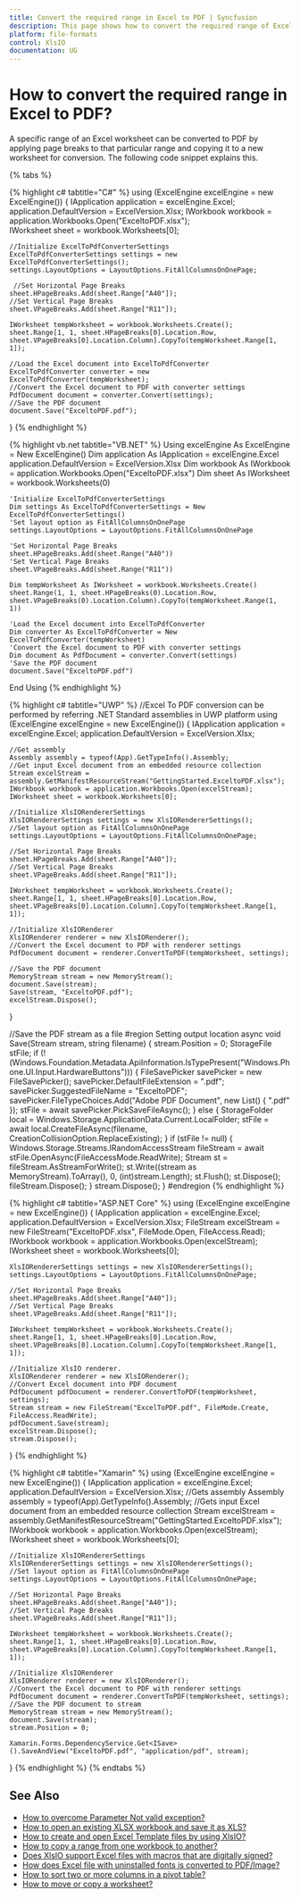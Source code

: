 ```yaml
---
title: Convert the required range in Excel to PDF | Syncfusion
description: This page shows how to convert the required range of Excel to PDF using the Syncfusion .NET Excel library (XlsIO).
platform: file-formats
control: XlsIO
documentation: UG
---
```


# How to convert the required range in Excel to PDF?

A specific range of an Excel worksheet can be converted to PDF by applying page breaks to that particular range and copying it to a new worksheet for conversion. The following code snippet explains this.

{% tabs %}  

{% highlight c# tabtitle="C#" %}
using (ExcelEngine excelEngine = new ExcelEngine())
{
    IApplication application = excelEngine.Excel;
    application.DefaultVersion = ExcelVersion.Xlsx;
    IWorkbook workbook = application.Workbooks.Open("ExceltoPDF.xlsx");              
    IWorksheet sheet = workbook.Worksheets[0];

    //Initialize ExcelToPdfConverterSettings
    ExcelToPdfConverterSettings settings = new ExcelToPdfConverterSettings();
    settings.LayoutOptions = LayoutOptions.FitAllColumnsOnOnePage;
                             
     //Set Horizontal Page Breaks
    sheet.HPageBreaks.Add(sheet.Range["A40"]);
    //Set Vertical Page Breaks
    sheet.VPageBreaks.Add(sheet.Range["R11"]);

    IWorksheet tempWorksheet = workbook.Worksheets.Create();
    sheet.Range[1, 1, sheet.HPageBreaks[0].Location.Row, sheet.VPageBreaks[0].Location.Column].CopyTo(tempWorksheet.Range[1, 1]);

    //Load the Excel document into ExcelToPdfConverter
    ExcelToPdfConverter converter = new ExcelToPdfConverter(tempWorksheet);
    //Convert the Excel document to PDF with converter settings
    PdfDocument document = converter.Convert(settings);
    //Save the PDF document
    document.Save("ExceltoPDF.pdf");
}
{% endhighlight %}

{% highlight vb.net tabtitle="VB.NET" %}
Using excelEngine As ExcelEngine = New ExcelEngine()
    Dim application As IApplication = excelEngine.Excel
    application.DefaultVersion = ExcelVersion.Xlsx
    Dim workbook As IWorkbook = application.Workbooks.Open("ExceltoPDF.xlsx")
    Dim sheet As IWorksheet = workbook.Worksheets(0)

    'Initialize ExcelToPdfConverterSettings
    Dim settings As ExcelToPdfConverterSettings = New ExcelToPdfConverterSettings()
    'Set layout option as FitAllColumnsOnOnePage
    settings.LayoutOptions = LayoutOptions.FitAllColumnsOnOnePage

    'Set Horizontal Page Breaks
    sheet.HPageBreaks.Add(sheet.Range("A40"))
    'Set Vertical Page Breaks
    sheet.VPageBreaks.Add(sheet.Range("R11"))

    Dim tempWorksheet As IWorksheet = workbook.Worksheets.Create()
    sheet.Range(1, 1, sheet.HPageBreaks(0).Location.Row, sheet.VPageBreaks(0).Location.Column).CopyTo(tempWorksheet.Range(1, 1))

    'Load the Excel document into ExcelToPdfConverter
    Dim converter As ExcelToPdfConverter = New ExcelToPdfConverter(tempWorksheet)
    'Convert the Excel document to PDF with converter settings
    Dim document As PdfDocument = converter.Convert(settings)
    'Save the PDF document
    document.Save("ExceltoPDF.pdf")
End Using
{% endhighlight %}

{% highlight c# tabtitle="UWP" %}
//Excel To PDF conversion can be performed by referring .NET Standard assemblies in UWP platform
using (ExcelEngine excelEngine = new ExcelEngine())
{
    IApplication application = excelEngine.Excel;
    application.DefaultVersion = ExcelVersion.Xlsx;
	
    //Get assembly
    Assembly assembly = typeof(App).GetTypeInfo().Assembly;
    //Get input Excel document from an embedded resource collection
    Stream excelStream = assembly.GetManifestResourceStream("GettingStarted.ExceltoPDF.xlsx");              
    IWorkbook workbook = application.Workbooks.Open(excelStream);
    IWorksheet sheet = workbook.Worksheets[0];

    //Initialize XlsIORendererSettings
    XlsIORendererSettings settings = new XlsIORendererSettings();
    //Set layout option as FitAllColumnsOnOnePage
    settings.LayoutOptions = LayoutOptions.FitAllColumnsOnOnePage;

    //Set Horizontal Page Breaks
    sheet.HPageBreaks.Add(sheet.Range["A40"]);
    //Set Vertical Page Breaks
    sheet.VPageBreaks.Add(sheet.Range["R11"]);

    IWorksheet tempWorksheet = workbook.Worksheets.Create();
    sheet.Range[1, 1, sheet.HPageBreaks[0].Location.Row, sheet.VPageBreaks[0].Location.Column].CopyTo(tempWorksheet.Range[1, 1]);

    //Initialize XlsIORenderer
    XlsIORenderer renderer = new XlsIORenderer();
    //Convert the Excel document to PDF with renderer settings
    PdfDocument document = renderer.ConvertToPDF(tempWorksheet, settings);

    //Save the PDF document
    MemoryStream stream = new MemoryStream();
    document.Save(stream);
    Save(stream, "ExceltoPDF.pdf");
    excelStream.Dispose();
}

//Save the PDF stream as a file
#region Setting output location
async void Save(Stream stream, string filename)
{
    stream.Position = 0;
    StorageFile stFile;
    if (!(Windows.Foundation.Metadata.ApiInformation.IsTypePresent("Windows.Phone.UI.Input.HardwareButtons")))
    {
         FileSavePicker savePicker = new FileSavePicker();
         savePicker.DefaultFileExtension = ".pdf";
         savePicker.SuggestedFileName = "ExceltoPDF";
         savePicker.FileTypeChoices.Add("Adobe PDF Document", new List<string>() { ".pdf" });
         stFile = await savePicker.PickSaveFileAsync();
    }
    else
    {
         StorageFolder local = Windows.Storage.ApplicationData.Current.LocalFolder;
         stFile = await local.CreateFileAsync(filename, CreationCollisionOption.ReplaceExisting);
    }
    if (stFile != null)
    {
         Windows.Storage.Streams.IRandomAccessStream fileStream = await stFile.OpenAsync(FileAccessMode.ReadWrite);
         Stream st = fileStream.AsStreamForWrite();
         st.Write((stream as MemoryStream).ToArray(), 0, (int)stream.Length);
         st.Flush();
         st.Dispose();
         fileStream.Dispose();
    }
    stream.Dispose();
}
#endregion
{% endhighlight %}

{% highlight c# tabtitle="ASP.NET Core" %}
using (ExcelEngine excelEngine = new ExcelEngine())
{
    IApplication application = excelEngine.Excel;
	application.DefaultVersion = ExcelVersion.Xlsx;
    FileStream excelStream = new FileStream("ExceltoPDF.xlsx", FileMode.Open, FileAccess.Read);
    IWorkbook workbook = application.Workbooks.Open(excelStream);
    IWorksheet sheet = workbook.Worksheets[0];

    XlsIORendererSettings settings = new XlsIORendererSettings();
    settings.LayoutOptions = LayoutOptions.FitAllColumnsOnOnePage;

    //Set Horizontal Page Breaks
    sheet.HPageBreaks.Add(sheet.Range["A40"]);
    //Set Vertical Page Breaks
    sheet.VPageBreaks.Add(sheet.Range["R11"]);

    IWorksheet tempWorksheet = workbook.Worksheets.Create();
    sheet.Range[1, 1, sheet.HPageBreaks[0].Location.Row, sheet.VPageBreaks[0].Location.Column].CopyTo(tempWorksheet.Range[1, 1]);

    //Initialize XlsIO renderer.
    XlsIORenderer renderer = new XlsIORenderer();
    //Convert Excel document into PDF document
    PdfDocument pdfDocument = renderer.ConvertToPDF(tempWorksheet, settings);
    Stream stream = new FileStream("ExcelToPDF.pdf", FileMode.Create, FileAccess.ReadWrite);
    pdfDocument.Save(stream);
    excelStream.Dispose();
    stream.Dispose();

}
{% endhighlight %}

{% highlight c# tabtitle="Xamarin" %}
using (ExcelEngine excelEngine = new ExcelEngine())
{
    IApplication application = excelEngine.Excel;
    application.DefaultVersion = ExcelVersion.Xlsx;
    //Gets assembly
    Assembly assembly = typeof(App).GetTypeInfo().Assembly;
    //Gets input Excel document from an embedded resource collection
    Stream excelStream = assembly.GetManifestResourceStream("GettingStarted.ExceltoPDF.xlsx");
    IWorkbook workbook = application.Workbooks.Open(excelStream);
    IWorksheet sheet = workbook.Worksheets[0];

    //Initialize XlsIORendererSettings
    XlsIORendererSettings settings = new XlsIORendererSettings();
    //Set layout option as FitAllColumnsOnOnePage
    settings.LayoutOptions = LayoutOptions.FitAllColumnsOnOnePage;

    //Set Horizontal Page Breaks
    sheet.HPageBreaks.Add(sheet.Range["A40"]);
    //Set Vertical Page Breaks
    sheet.VPageBreaks.Add(sheet.Range["R11"]);

    IWorksheet tempWorksheet = workbook.Worksheets.Create();
    sheet.Range[1, 1, sheet.HPageBreaks[0].Location.Row, sheet.VPageBreaks[0].Location.Column].CopyTo(tempWorksheet.Range[1, 1]);

    //Initialize XlsIORenderer
    XlsIORenderer renderer = new XlsIORenderer();
    //Convert the Excel document to PDF with renderer settings
    PdfDocument document = renderer.ConvertToPDF(tempWorksheet, settings);
    //Save the PDF document to stream
    MemoryStream stream = new MemoryStream();
    document.Save(stream);
    stream.Position = 0;

    Xamarin.Forms.DependencyService.Get<ISave>().SaveAndView("ExceltoPDF.pdf", "application/pdf", stream);
}
{% endhighlight %}
{% endtabs %}  

## See Also

* [How to overcome Parameter Not valid exception?](reason-for-parameter-not-valid-exception-when-converting-exceltopdf-with-custompapersize)
* [How to open an existing XLSX workbook and save it as XLS?](how-to-open-an-existing-xlsx-workbook-and-save-it-as-xls)
* [How to create and open Excel Template files by using XlsIO?](how-to-create-and-open-excel-template-files-by-using-xlsio)
* [How to copy a range from one workbook to another?](how-to-copy-a-range-from-one-workbook-to-another)
* [Does XlsIO support Excel files with macros that are digitally signed?](does-xlsio-support-excel-files-with-macros-that-are-digitally-signed)
* [How does Excel file with uninstalled fonts is converted to PDF/Image?](how-does-excel-file-with-uninstalled-fonts-is-converted-to-pdf-image)
* [How to sort two or more columns in a pivot table?](how-to-sort-two-or-more-columns-in-a-pivot-table)
* [How to move or copy a worksheet?](https://help.syncfusion.com/file-formats/xlsio/working-with-excel-worksheet#move-or-copy-a-worksheet)

